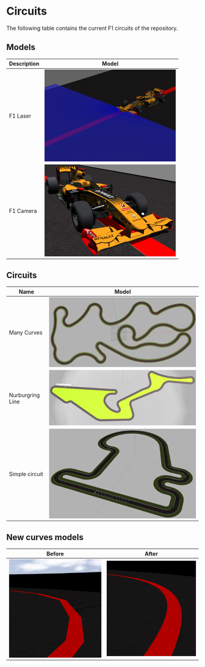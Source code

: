# Circuits

The following table contains the current F1 circuits of the repository.

## Models

| Description | Model                          |
| ----------- | ------------------------------ |
| F1 Laser    | ![](./imgs/model_f1_laser.png) |
| F1 Camera   | ![](./imgs/model_f1.png)       |



## Circuits

| Name             | Model                                  |
| ---------------- | -------------------------------------- |
| Many Curves      | ![](./imgs/circuit_many_curves.png)    |
| Nurburgring Line | ![](./imgs/circuit_nurburgring.png)    |
| Simple circuit   | ![](./imgs/circuit_simple_circuit.png) |

## New curves models

| Before                        | After                        |
| ----------------------------- | ---------------------------- |
| ![](./imgs/curves_before.png) | ![](./imgs/curves_after.png) |

